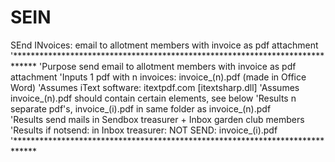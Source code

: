 # SEIN
SEnd INvoices: email to allotment members with invoice as pdf attachment
  '*****************************************************************************
  'Purpose   send email to allotment members with invoice as pdf attachment
  'Inputs    1 pdf with n invoices: invoice_(n).pdf (made in Office Word)
  'Assumes   iText software: itextpdf.com  [itextsharp.dll] 
  'Assumes   invoice_(n).pdf should contain certain elements, see below
  'Results   n separate pdf's, invoice_(i).pdf in same folder as invoice_(n).pdf	 
  'Results   send mails in Sendbox treasurer + Inbox garden club members
  'Results   if notsend: in Inbox treasurer: NOT SEND: invoice_(i).pdf
  '***************************************************************************** 
